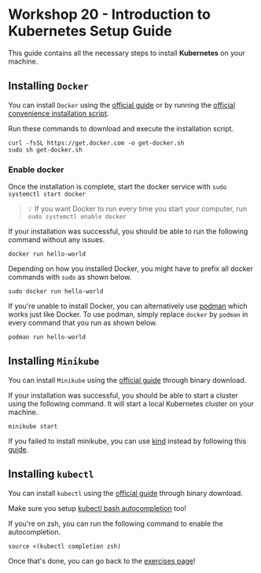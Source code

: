 # Workshop 20 - Introduction to Kubernetes Setup Guide

This guide contains all the necessary steps to install **Kubernetes** on your machine.

## Installing `Docker`

You can install `Docker` using the [official guide](https://docs.docker.com/get-docker/) or by running the [official convenience installation script](https://get.docker.com/).

Run these commands to download and execute the installation script.

```shell
curl -fsSL https://get.docker.com -o get-docker.sh
sudo sh get-docker.sh
```

### Enable docker

Once the installation is complete, start the docker service with `sudo systemctl start docker`

> 💡 If you want Docker to run every time you start your computer, run `sudo systemctl enable docker`

If your installation was successful, you should be able to run the following command without any issues.

```shell
docker run hello-world
```

Depending on how you installed Docker, you might have to prefix all docker commands with `sudo` as shown below.

```shell
sudo docker run hello-world
```

If you're unable to install Docker, you can alternatively use [podman](https://podman.io/getting-started/installation) which works just like Docker. To use podman, simply replace `docker` by `podman` in every command that you run as shown below.

```shell
podman run hello-world
```

## Installing `Minikube`

You can install `Minikube` using the [official guide](https://minikube.sigs.k8s.io/docs/start/) through binary download.

If your installation was successful, you should be able to start a cluster using the following command. It will start a local Kubernetes cluster on your machine.

```shell
minikube start
```

If you failed to install minikube, you can use [kind](https://kind.sigs.k8s.io/docs/user/quick-start/) instead by following this [guide](https://kind.sigs.k8s.io/docs/user/quick-start/#installation).

## Installing `kubectl`

You can install `kubectl` using the [official guide](https://kubernetes.io/docs/tasks/tools/#kubectl) through binary download.

Make sure you setup [kubectl bash autocompletion](https://kubernetes.io/docs/tasks/tools/included/optional-kubectl-configs-bash-linux/) too!

If you're on zsh, you can run the following command to enable the autocompletion.
```shell
source <(kubectl completion zsh)
```

Once that's done, you can go back to the [exercises page](./README.md)!
